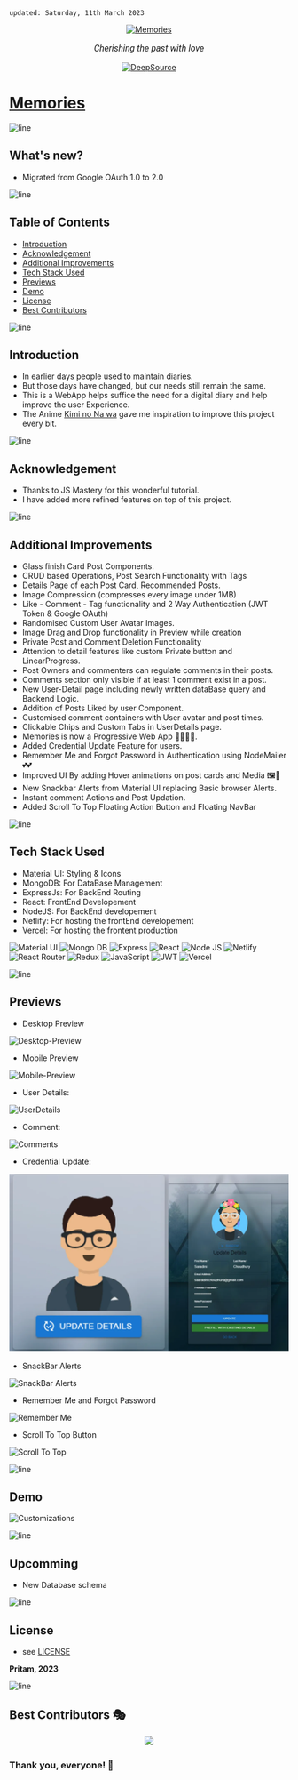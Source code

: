     updated: Saturday, 11th March 2023

<div align=center>
    <a href="https://memories-old.vercel.app">
        <img width=200 src="assets/icon.png" alt="Memories">
    </a>
    <p style="font-family: roboto, calibri; font-size:12pt; font-style:italic"> Cherishing the past with love </p>
    <a href="https://deepsource.io/gh/warmachine028/memories/?ref=repository-badge">
        <img src="https://deepsource.io/gh/warmachine028/memories.svg/?label=active+issues&show_trend=true&token=yo-jfXJvA6yZ9Kbag8WQCuj2)](https://deepsource.io/gh/warmachine028/memories/?ref=repository-badge" alt="DeepSource">
    </a>
</div>

# [Memories](https://memories-old.vercel.app)

![line]

## What's new?

-   Migrated from Google OAuth 1.0 to 2.0

![line]

## Table of Contents

-   [Introduction](#introduction)
-   [Acknowledgement](#acknowledgement)
-   [Additional Improvements](#additional-improvements)
-   [Tech Stack Used](#tech-stack-used)
-   [Previews](#previews)
-   [Demo](#demo)
-   [License](#license)
-   [Best Contributors](#best-contributors)

![line]

## Introduction

-   In earlier days people used to maintain diaries.
-   But those days have changed, but our needs still remain the same.
-   This is a WebApp helps suffice the need for a digital diary and help improve the user Experience.
-   The Anime [Kimi no Na wa](https://en.wikipedia.org/wiki/Your_Name) gave me inspiration to improve this project every bit.

![line]

## Acknowledgement

-   Thanks to JS Mastery for this wonderful tutorial.
-   I have added more refined features on top of this project.

![line]

## Additional Improvements

-   Glass finish Card Post Components.
-   CRUD based Operations, Post Search Functionality with Tags
-   Details Page of each Post Card, Recommended Posts.
-   Image Compression (compresses every image under 1MB)
-   Like - Comment - Tag functionality and 2 Way Authentication (JWT Token & Google OAuth)
-   Randomised Custom User Avatar Images.
-   Image Drag and Drop functionality in Preview while creation
-   Private Post and Comment Deletion Functionality
-   Attention to detail features like custom Private button and LinearProgress.
-   Post Owners and commenters can regulate comments in their posts.
-   Comments section only visible if at least 1 comment exist in a post.
-   New User-Detail page including newly written dataBase query and Backend Logic.
-   Addition of Posts Liked by user Component.
-   Customised comment containers with User avatar and post times.
-   Clickable Chips and Custom Tabs in UserDetails page.
-   Memories is now a Progressive Web App 🎉🎉🎊🎊.
-   Added Credential Update Feature for users.
-   Remember Me and Forgot Password in Authentication using NodeMailer 💕💕
-   Improved UI By adding Hover animations on post cards and Media 🖼️🌟
-   New Snackbar Alerts from Material UI replacing Basic browser Alerts.
-   Instant comment Actions and Post Updation.
-   Added Scroll To Top Floating Action Button and Floating NavBar

![line]

## Tech Stack Used

-   Material UI: Styling & Icons
-   MongoDB: For DataBase Management
-   ExpressJs: For BackEnd Routing
-   React: FrontEnd Developement
-   NodeJS: For BackEnd developement
-   Netlify: For hosting the frontEnd developement
-   Vercel: For hosting the frontent production

![Material UI](https://img.shields.io/badge/Material--UI-0081CB?style=for-the-badge&logo=material-ui&logoColor=white) ![Mongo DB](https://img.shields.io/badge/MongoDB-4EA94B?style=for-the-badge&logo=mongodb&logoColor=white) ![Express](https://img.shields.io/badge/Express.js-404D59?style=for-the-badge) ![React](https://img.shields.io/badge/react-%2320232a.svg?style=for-the-badge&logo=react&logoColor=%2361DAFB)
![Node JS](https://img.shields.io/badge/Node.js-43853D?style=for-the-badge&logo=node.js&logoColor=white) ![Netlify](https://img.shields.io/badge/netlify-%23000000.svg?style=for-the-badge&logo=netlify&logoColor=#00C7B7) ![React Router](https://img.shields.io/badge/React_Router-CA4245?style=for-the-badge&logo=react-router&logoColor=white) ![Redux](https://img.shields.io/badge/Redux-593D88?style=for-the-badge&logo=redux&logoColor=white)
![JavaScript](https://img.shields.io/badge/javascript-%23323330.svg?style=for-the-badge&logo=javascript&logoColor=%23F7DF1E) ![JWT](https://img.shields.io/badge/json%20web%20tokens-323330?style=for-the-badge&logo=json-web-tokens&logoColor=pink) ![Vercel](https://img.shields.io/badge/Vercel-000000?style=for-the-badge&logo=vercel&logoColor=white)

![line]

## Previews

-   Desktop Preview

![Desktop-Preview](assets/desktop-preview.png)

-   Mobile Preview

![Mobile-Preview](assets/mobile-preview.png)

-   User Details:

![UserDetails](assets/userDetails.png)

-   Comment:

![Comments](assets/comment.png)

-   Credential Update:

![Credential Update](assets/userUpdate.webp)

-   SnackBar Alerts

![SnackBar Alerts](assets/snackBar.png)

-   Remember Me and Forgot Password

![Remember Me](assets/remember%20me.png)

-   Scroll To Top Button

![Scroll To Top](assets/fab.png)

![line]

## Demo

![Customizations](assets/demo.gif)

![line]

## Upcomming

-   New Database schema

![line]

## License

-   see [LICENSE]

**Pritam, 2023**

[license]: https://github.com/warmachine028/memories/blob/main/LICENSE

![line]

## Best Contributors 🎭

<div align="center">
    <a  href="https://github.com/warmachine028/uemcrp/graphs/contributors">
        <img src="https://contrib.rocks/image?repo=warmachine028/memories" />
    </a>
</div>

### Thank you, everyone! 💚

[line]: https://user-images.githubusercontent.com/75939390/137615281-3a875960-92cc-407f-97fe-fd2319bdb252.png
<!-- Testing -->

